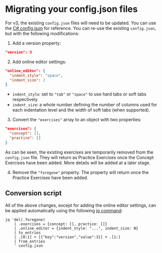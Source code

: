 # Migrating your config.json files

For v3, the existing `config.json` files will need to be updated. You can use the [C# config.json](../../languages/csharp/config.json) for reference. You can re-use the existing `config.json`, but with the following modifications:

1. Add a version property:

```json
"version": 3
```

2. Add online editor settings:

```json
"online_editor": {
  "indent_style": "space",
  "indent_size": 2
}
```

- `indent_style`: set to `"tab"` or `"space"` to use hard tabs or soft tabs respectively.
- `indent_size`: a whole number defining the number of columns used for each indentation level and the width of soft tabs (when supported).

3. Convert the `"exercises"` array to an object with two properties:

```json
"exercises": {
  "concept": [],
  "practice": []
}
```

As can be seen, the existing exercises are temporarily removed from the `config.json` file. They will return as Practice Exercises once the Concept Exercises have been added. More details will be added at a later stage.

4. Remove the `"foregone"` property. The property will return once the Practice Exercises have been added.

## Conversion script

All of the above changes, except for adding the online editor settings, can be applied automatically using the following [jq command][jq]:

```
jq 'del(.foregone)
    | .exercises = {concept: [], practice: []}
    | .online_editor = {indent_style: "...", indent_size: N}
    | to_entries
    | .[0:1] + [{"key":"version","value":3}] + .[1:]
    | from_entries
    ' config.json
```

[jq]: https://stedolan.github.io/jq/
